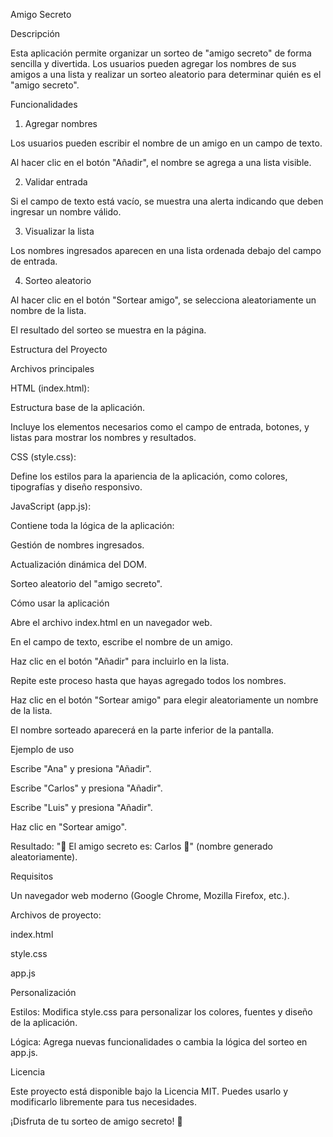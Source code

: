 Amigo Secreto

Descripción

Esta aplicación permite organizar un sorteo de "amigo secreto" de forma sencilla y divertida. Los usuarios pueden agregar los nombres de sus amigos a una lista y realizar un sorteo aleatorio para determinar quién es el "amigo secreto".

Funcionalidades

1. Agregar nombres

Los usuarios pueden escribir el nombre de un amigo en un campo de texto.

Al hacer clic en el botón "Añadir", el nombre se agrega a una lista visible.

2. Validar entrada

Si el campo de texto está vacío, se muestra una alerta indicando que deben ingresar un nombre válido.

3. Visualizar la lista

Los nombres ingresados aparecen en una lista ordenada debajo del campo de entrada.

4. Sorteo aleatorio

Al hacer clic en el botón "Sortear amigo", se selecciona aleatoriamente un nombre de la lista.

El resultado del sorteo se muestra en la página.

Estructura del Proyecto

Archivos principales

HTML (index.html):

Estructura base de la aplicación.

Incluye los elementos necesarios como el campo de entrada, botones, y listas para mostrar los nombres y resultados.

CSS (style.css):

Define los estilos para la apariencia de la aplicación, como colores, tipografías y diseño responsivo.

JavaScript (app.js):

Contiene toda la lógica de la aplicación:

Gestión de nombres ingresados.

Actualización dinámica del DOM.

Sorteo aleatorio del "amigo secreto".

Cómo usar la aplicación

Abre el archivo index.html en un navegador web.

En el campo de texto, escribe el nombre de un amigo.

Haz clic en el botón "Añadir" para incluirlo en la lista.

Repite este proceso hasta que hayas agregado todos los nombres.

Haz clic en el botón "Sortear amigo" para elegir aleatoriamente un nombre de la lista.

El nombre sorteado aparecerá en la parte inferior de la pantalla.

Ejemplo de uso

Escribe "Ana" y presiona "Añadir".

Escribe "Carlos" y presiona "Añadir".

Escribe "Luis" y presiona "Añadir".

Haz clic en "Sortear amigo".

Resultado: "🎉 El amigo secreto es: Carlos 🎉" (nombre generado aleatoriamente).

Requisitos

Un navegador web moderno (Google Chrome, Mozilla Firefox, etc.).

Archivos de proyecto:

index.html

style.css

app.js

Personalización

Estilos: Modifica style.css para personalizar los colores, fuentes y diseño de la aplicación.

Lógica: Agrega nuevas funcionalidades o cambia la lógica del sorteo en app.js.

Licencia

Este proyecto está disponible bajo la Licencia MIT. Puedes usarlo y modificarlo libremente para tus necesidades.

¡Disfruta de tu sorteo de amigo secreto! 🎉

